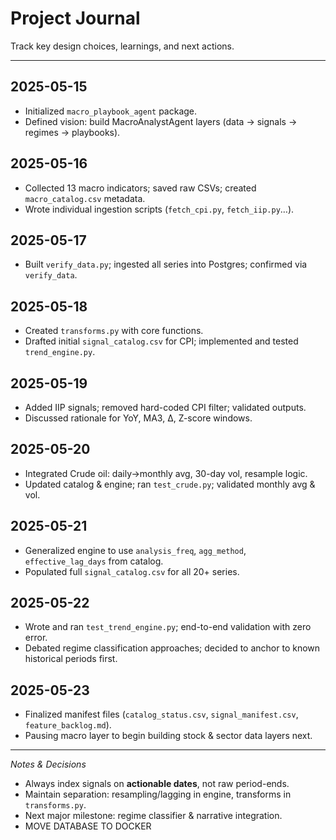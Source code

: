 # Project Journal

Track key design choices, learnings, and next actions.

---

## 2025-05-15  
- Initialized `macro_playbook_agent` package.  
- Defined vision: build MacroAnalystAgent layers (data → signals → regimes → playbooks).

## 2025-05-16  
- Collected 13 macro indicators; saved raw CSVs; created `macro_catalog.csv` metadata.  
- Wrote individual ingestion scripts (`fetch_cpi.py`, `fetch_iip.py`…).

## 2025-05-17  
- Built `verify_data.py`; ingested all series into Postgres; confirmed via `verify_data`.

## 2025-05-18  
- Created `transforms.py` with core functions.  
- Drafted initial `signal_catalog.csv` for CPI; implemented and tested `trend_engine.py`.

## 2025-05-19  
- Added IIP signals; removed hard-coded CPI filter; validated outputs.  
- Discussed rationale for YoY, MA3, Δ, Z-score windows.

## 2025-05-20  
- Integrated Crude oil: daily→monthly avg, 30-day vol, resample logic.  
- Updated catalog & engine; ran `test_crude.py`; validated monthly avg & vol.

## 2025-05-21  
- Generalized engine to use `analysis_freq`, `agg_method`, `effective_lag_days` from catalog.  
- Populated full `signal_catalog.csv` for all 20+ series.

## 2025-05-22  
- Wrote and ran `test_trend_engine.py`; end-to-end validation with zero error.  
- Debated regime classification approaches; decided to anchor to known historical periods first.

## 2025-05-23  
- Finalized manifest files (`catalog_status.csv`, `signal_manifest.csv`, `feature_backlog.md`).  
- Pausing macro layer to begin building stock & sector data layers next.

---

_Notes & Decisions_  
- Always index signals on **actionable dates**, not raw period-ends.  
- Maintain separation: resampling/lagging in engine, transforms in `transforms.py`.  
- Next major milestone: regime classifier & narrative integration.
- MOVE DATABASE TO DOCKER 
